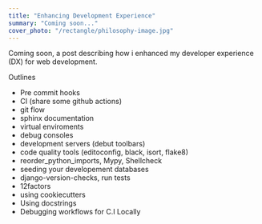 ```yaml
---
title: "Enhancing Development Experience"
summary: "Coming soon..."
cover_photo: "/rectangle/philosophy-image.jpg"
---
```


Coming soon, a post describing how i enhanced my developer experience (DX) for web development.

Outlines 

- Pre commit hooks
- CI (share some github actions)
- git flow
- sphinx documentation
- virtual enviroments
- debug consoles
- development servers (debut toolbars)
- code quality tools (editoconfig, black, isort, flake8)
- reorder_python_imports, Mypy, Shellcheck
- seeding your developement databases
- django-version-checks, run tests
- 12factors
- using cookiecutters
- Using docstrings
- Debugging workflows for C.I Locally